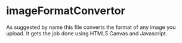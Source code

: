 # imageFormatConvertor

As suggested by name this file converts the format of any image you upload.
It gets the job done using HTML5 Canvas and Javascript.